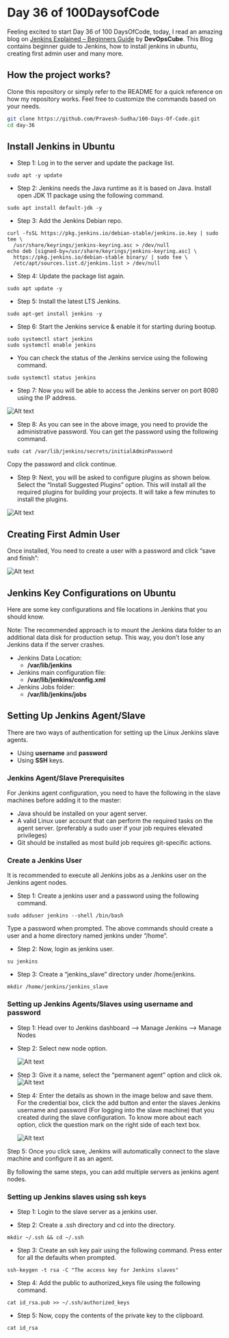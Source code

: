 # Day 36 of 100DaysofCode

Feeling excited to start Day 36 of 100 DaysOfCode, today, I read an amazing blog on [Jenkins Explained – Beginners Guide](https://devopscube.com/jenkins-architecture-explained/) by <b>DevOpsCube</b>. This Blog contains beginner guide to Jenkins, how to install jenkins in ubuntu, creating first admin user and many more.

## How the project works?

Clone this repository or simply refer to the README for a quick reference on how my repository works. Feel free to customize the commands based on your needs.

```bash
git clone https://github.com/Pravesh-Sudha/100-Days-Of-Code.git
cd day-36
```

## Install Jenkins in Ubuntu

- Step 1: Log in to the server and update the package list.

`sudo apt -y update`

- Step 2: Jenkins needs the Java runtime as it is based on Java. Install open JDK 11 package using the following command.

`sudo apt install default-jdk -y`

- Step 3: Add the Jenkins Debian repo.

```
curl -fsSL https://pkg.jenkins.io/debian-stable/jenkins.io.key | sudo tee \
  /usr/share/keyrings/jenkins-keyring.asc > /dev/null
echo deb [signed-by=/usr/share/keyrings/jenkins-keyring.asc] \
  https://pkg.jenkins.io/debian-stable binary/ | sudo tee \
  /etc/apt/sources.list.d/jenkins.list > /dev/null
```

- Step 4: Update the package list again.

`sudo apt update -y`

- Step 5: Install the latest LTS Jenkins.

`sudo apt-get install jenkins -y`

- Step 6: Start the Jenkins service & enable it for starting during bootup.

```
sudo systemctl start jenkins
sudo systemctl enable jenkins
```

- You can check the status of the Jenkins service using the following command.

`sudo systemctl status jenkins`

- Step 7: Now you will be able to access the Jenkins server on port 8080 using the IP address.

![Alt text](image.png)

- Step 8: As you can see in the above image, you need to provide the administrative password. You can get the password using the following command.

`sudo cat /var/lib/jenkins/secrets/initialAdminPassword`

Copy the password and click continue.

- Step 9: Next, you will be asked to configure plugins as shown below. Select the “Install Suggested Plugins” option. This will install all the required plugins for building your projects. It will take a few minutes to install the plugins.

![Alt text](image-1.png)

## Creating First Admin User

Once installed, You need to create a user with a password and click “save and finish”:

![Alt text](image-2.png)

## Jenkins Key Configurations on Ubuntu

Here are some key configurations and file locations in Jenkins that you should know.

Note: The recommended approach is to mount the Jenkins data folder to an additional data disk for production setup. This way, you don’t lose any Jenkins data if the server crashes.

- Jenkins Data Location:
    - <b>/var/lib/jenkins</b>
- Jenkins main configuration file:
    - <b>/var/lib/jenkins/config.xml</b>
- Jenkins Jobs folder:
    - <b>/var/lib/jenkins/jobs</b>

## Setting Up Jenkins Agent/Slave 

There are two ways of authentication for setting up the Linux Jenkins slave agents.

- Using **username** and **password**
- Using **SSH** keys.

### Jenkins Agent/Slave Prerequisites

For Jenkins agent configuration, you need to have the following in the slave machines before adding it to the master:

- Java should be installed on your agent server.
- A valid Linux user account that can perform the required tasks on the agent server. (preferably a sudo user if your job requires elevated privileges)
- Git should be installed as most build job requires git-specific actions.

### Create a Jenkins User

It is recommended to execute all Jenkins jobs as a Jenkins user on the Jenkins agent nodes.

- Step 1: Create a jenkins user and a password using the following command.

`sudo adduser jenkins --shell /bin/bash`

Type a password when prompted. The above commands should create a user and a home directory named jenkins under “/home”.

- Step 2: Now, login as jenkins user.

`su jenkins`

- Step 3: Create a “jenkins_slave” directory under /home/jenkins.

`mkdir /home/jenkins/jenkins_slave`

### Setting up Jenkins Agents/Slaves using username and password

- Step 1: Head over to Jenkins dashboard –> Manage Jenkins –> Manage Nodes

- Step 2: Select new node option.

    ![Alt text](image-3.png)

- Step 3: Give it a name, select the “permanent agent” option and click ok.
    ![Alt text](image-4.png)

- Step 4: Enter the details as shown in the image below and save them. For the credential box, click the add button and enter the slaves Jenkins username and password (For logging into the slave machine) that you created during the slave configuration. To know more about each option, click the question mark on the right side of each text box.

    ![Alt text](image-5.png)

Step 5: Once you click save, Jenkins will automatically connect to the slave machine and configure it as an agent.

By following the same steps, you can add multiple servers as jenkins agent nodes.

### Setting up Jenkins slaves using ssh keys

- Step 1: Login to the slave server as a jenkins user.

- Step 2: Create a .ssh directory and cd into the directory.

`mkdir ~/.ssh && cd ~/.ssh`

- Step 3: Create an ssh key pair using the following command. Press enter for all the defaults when prompted.

`ssh-keygen -t rsa -C "The access key for Jenkins slaves"`

- Step 4: Add the public to authorized_keys file using the following command.

`cat id_rsa.pub >> ~/.ssh/authorized_keys`

- Step 5: Now, copy the contents of the private key to the clipboard.

`cat id_rsa`
